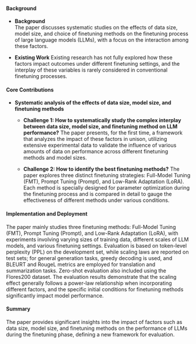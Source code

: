 #### Background
- **Background**       
The paper discusses systematic studies on the effects of data size, model size, and choice of finetuning methods on the finetuning process of large language models (LLMs), with a focus on the interaction among these factors.

- **Existing Work**
Existing research has not fully explored how these factors impact outcomes under different finetuning settings, and the interplay of these variables is rarely considered in conventional finetuning processes.

#### Core Contributions
- **Systematic analysis of the effects of data size, model size, and finetuning methods**
    - **Challenge 1: How to systematically study the complex interplay between data size, model size, and finetuning method on LLM performance?**
        The paper presents, for the first time, a framework that analyzes the impact of these factors in unison, utilizing extensive experimental data to validate the influence of various amounts of data on performance across different finetuning methods and model sizes.

    - **Challenge 2: How to identify the best finetuning methods?**
        The paper explores three distinct finetuning strategies: Full-Model Tuning (FMT), Prompt Tuning (Prompt), and Low-Rank Adaptation (LoRA). Each method is specially designed for parameter optimization during the finetuning process and is compared in detail to gauge the effectiveness of different methods under various conditions.

#### Implementation and Deployment
The paper mainly studies three finetuning methods: Full-Model Tuning (FMT), Prompt Tuning (Prompt), and Low-Rank Adaptation (LoRA), with experiments involving varying sizes of training data, different scales of LLM models, and various finetuning settings. Evaluation is based on token-level perplexity (PPL) on the development set, while scaling laws are reported on test sets; for general generation tasks, greedy decoding is used, and BLEURT and RougeL metrics are employed for translation and summarization tasks. Zero-shot evaluation also included using the Flores200 dataset. The evaluation results demonstrate that the scaling effect generally follows a power-law relationship when incorporating different factors, and the specific initial conditions for finetuning methods significantly impact model performance.

#### Summary
The paper provides significant insights into the impact of factors such as data size, model size, and finetuning methods on the performance of LLMs during the finetuning phase, defining a new framework for evaluation.